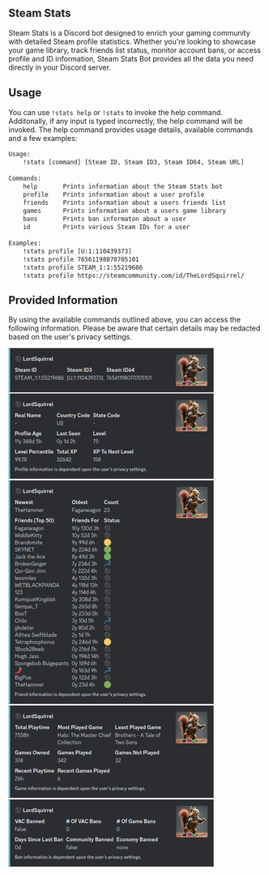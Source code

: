 ## Steam Stats

Steam Stats is a Discord bot designed to enrich your gaming community with detailed Steam profile statistics. Whether you're looking to showcase your game library, track friends list status, monitor account bans, or access profile and ID information, Steam Stats Bot provides all the data you need directly in your Discord server.

## Usage

You can use `!stats help` or `!stats` to invoke the help command. Additonally, if any input is typed incorrectly, the help command will be invoked. The help command provides usage details, available commands and a few examples:

```
Usage:
    !stats [command] [Steam ID, Steam ID3, Steam ID64, Steam URL]

Commands:
    help       Prints information about the Steam Stats bot
    profile    Prints information about a user profile
    friends    Prints information about a users friends list
    games      Prints information about a users game library
    bans       Prints ban informaton about a user
    id         Prints various Steam IDs for a user

Examples:
    !stats profile [U:1:110439373]
    !stats profile 76561198070705101
    !stats profile STEAM_1:1:55219686
    !stats profile https://steamcommunity.com/id/TheLordSquirrel/
```

## Provided Information 

By using the available commands outlined above, you can access the following information. Please be aware that certain details may be redacted based on the user's privacy settings.

![commands](./assets/commands.png)
